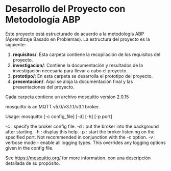 # Desarrollo del Proyecto con Metodología ABP

Este proyecto está estructurado de acuerdo a la metodología ABP (Aprendizaje Basado en Problemas). La estructura del proyecto es la siguiente:

1. **requisitos/**: Esta carpeta contiene la recopilación de los requisitos del proyecto.
2. **investigacion/**: Contiene la documentación y resultados de la investigación necesaria para llevar a cabo el proyecto.
3. **prototipo/**: En esta carpeta se desarrolla el prototipo del proyecto.
4. **presentacion/**: Aquí se aloja la documentación final y las presentaciones del proyecto.

Cada carpeta contiene un archivo mosquitto version 2.0.15

mosquitto is an MQTT v5.0/v3.1.1/v3.1 broker.

Usage: mosquitto [-c config_file] [-d] [-h] [-p port]

 -c : specify the broker config file.
 -d : put the broker into the background after starting.
 -h : display this help.
 -p : start the broker listening on the specified port.
      Not recommended in conjunction with the -c option.
 -v : verbose mode - enable all logging types. This overrides
      any logging options given in the config file.

See https://mosquitto.org/ for more information. con una descripción detallada de su propósito.
